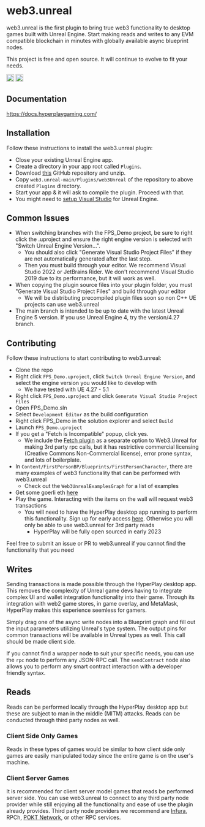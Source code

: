 # web3.unreal

web3.unreal is the first plugin to bring true web3 functionality to desktop games built with Unreal Engine. Start making reads and writes to any EVM compatible blockchain in minutes with globally available async blueprint nodes.

This project is free and open source. It will continue to evolve to fit your needs.

[<img alt="Discord" src="https://img.shields.io/discord/593655374469660673.svg?style=for-the-badge&label=Discord&logo=discord" height="20">](https://discord.gg/Vx4ky6ZbAK)
[<img alt="Twitter" src="https://img.shields.io/twitter/follow/espadrine.svg?style=for-the-badge&label=Twitter&color=1DA1F2" height="20">](https://twitter.com/HyperPlayGaming)

## Documentation
https://docs.hyperplaygaming.com/

## Installation
Follow these instructions to install the web3.unreal plugin:

* Close your existing Unreal Engine app.
* Create a directory in your app root called `Plugins`.
* Download [this](https://github.com/G7DAO/web3.unreal/archive/main.zip) GitHub repository and unzip.
* Copy `web3.unreal-main/Plugins/web3Unreal` of the repository to above created `Plugins` directory.
* Start your app & it will ask to compile the plugin. Proceed with that.
* You might need to [setup Visual Studio](https://docs.unrealengine.com/en-US/ProductionPipelines/DevelopmentSetup/VisualStudioSetup/index.html) for Unreal Engine.

## Common Issues
* When switching branches with the FPS_Demo project, be sure to right click the .uproject and ensure the right engine version is selected with "Switch Unreal Engine Version...". 
  * You should also click "Generate Visual Studio Project Files" if they are not automatically generated after the last step. 
  * Then you must build through your editor. We recommend Visual Studio 2022 or JetBrains Rider. We don't recommend Visual Studio 2019 due to its performance, but it will work as well.
* When copying the plugin source files into your plugin folder, you must "Generate Visual Studio Project Files" and build through your editor
  * We will be distributing precompiled plugin files soon so non C++ UE projects can use web3.unreal
* The main branch is intended to be up to date with the latest Unreal Engine 5 version. If you use Unreal Engine 4, try the version/4.27 branch.

## Contributing
Follow these instructions to start contributing to web3.unreal:
* Clone the repo
* Right click `FPS_Demo.uproject`, click `Switch Unreal Engine Version`, and select the engine version you would like to develop with
  * We have tested with UE 4.27 - 5.1
* Right click `FPS_Demo.uproject` and click `Generate Visual Studio Project Files`
* Open FPS_Demo.sln
* Select `Development Editor` as the build configuration
* Right click FPS_Demo in the solution explorer and select `Build`
* Launch `FPS_Demo.uproject`
* If you get a "Fetch is Incompatible" popup, click yes. 
  * We include the [Fetch plugin](https://github.com/GDi4K/unreal-fetch) as a separate option to Web3.Unreal for making 3rd party rpc calls, but it has restrictive commercial licensing (Creative Commons Non-Commercial license), error prone syntax, and lots of boilerplate. 
* In `Content/FirstPersonBP/Blueprints/FirstPersonCharacter`, there are many examples of web3 functionality that can be performed with web3.unreal
  * Check out the `Web3UnrealExamplesGraph` for a list of examples
* Get some goerli eth [here](https://goerlifaucet.com/)
* Play the game. Interacting with the items on the wall will request web3 transactions
  * You will need to have the HyperPlay desktop app running to perform this functionality. Sign up for early access [here](https://docs.google.com/forms/d/e/1FAIpQLSeBWkOkzUZ6K_i8f6181upDcOFPgGv-7A2KxsSgqUQTPz3h4Q/viewform). Otherwise you will only be able to use web3.unreal for 3rd party reads
    * HyperPlay will be fully open sourced in early 2023
  
Feel free to submit an issue or PR to web3.unreal if you cannot find the functionality that you need

## Writes
Sending transactions is made possible through the HyperPlay desktop app. This removes the complexity of Unreal game devs having to integrate complex UI and wallet integration functionality into their game. Through its integration with web2 game stores, in game overlay, and MetaMask, HyperPlay makes this experience seemless for gamers.

Simply drag one of the async write nodes into a Blueprint graph and fill out the input parameters utilizing Unreal's type system. The output pins for common transactions will be available in Unreal types as well. This call should be made client side.

If you cannot find a wrapper node to suit your specific needs, you can use the `rpc` node to perform any JSON-RPC call. The `sendContract` node also allows you to perform any smart contract interaction with a developer friendly syntax.

## Reads
Reads can be performed locally through the HyperPlay desktop app but these are subject to man in the middle (MITM) attacks. Reads can be conducted through third party nodes as well.

### Client Side Only Games 
Reads in these types of games would be similar to how client side only games are easily manipulated today since the entire game is on the user's machine. 

### Client Server Games
It is recommended for client server model games that reads be performed server side. You can use web3.unreal to connect to any third party node provider while still enjoying all the functionality and ease of use the plugin already provides. Third party node providers we recommend are [Infura](https://www.infura.io/), RPCh, [POKT Network](https://www.pokt.network/), or other RPC services.

